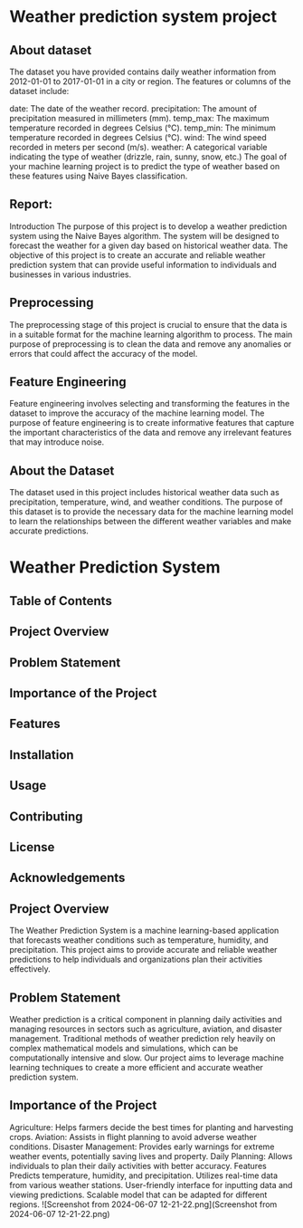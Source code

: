 # Weather prediction system project



## About dataset
The dataset you have provided contains daily weather information from 2012-01-01 to 2017-01-01 in a city or region. The features or columns of the dataset include:

date: The date of the weather record.
precipitation: The amount of precipitation measured in millimeters (mm).
temp_max: The maximum temperature recorded in degrees Celsius (°C).
temp_min: The minimum temperature recorded in degrees Celsius (°C).
wind: The wind speed recorded in meters per second (m/s).
weather: A categorical variable indicating the type of weather (drizzle, rain, sunny, snow, etc.)
The goal of your machine learning project is to predict the type of weather based on these features using Naive Bayes classification.


## Report:
Introduction
The purpose of this project is to develop a weather prediction system using the Naive Bayes algorithm. The system will be designed to forecast the weather for a given day based on historical weather data.
The objective of this project is to create an accurate and reliable weather prediction system that can provide useful information to individuals and businesses in various industries.

## Preprocessing
The preprocessing stage of this project is crucial to ensure that the data is in a suitable format for the machine learning algorithm to process. The main purpose of preprocessing is to clean the data and remove any anomalies or errors that could affect the accuracy of the model.

## Feature Engineering
Feature engineering involves selecting and transforming the features in the dataset to improve the accuracy of the machine learning model. The purpose of feature engineering is to create informative features that capture the important characteristics of the data and remove any irrelevant features that may introduce noise.

## About the Dataset
The dataset used in this project includes historical weather data such as precipitation, temperature, wind, and weather conditions. The purpose of this dataset is to provide the necessary data for the machine learning model to learn the relationships between the different weather variables and make accurate predictions.


# Weather Prediction System
## Table of Contents
## Project Overview
## Problem Statement
## Importance of the Project
## Features
## Installation
## Usage
## Contributing
## License
## Acknowledgements
## Project Overview
The Weather Prediction System is a machine learning-based application that forecasts weather conditions such as temperature, humidity, and precipitation. This project aims to provide accurate and reliable weather predictions to help individuals and organizations plan their activities effectively.

## Problem Statement
Weather prediction is a critical component in planning daily activities and managing resources in sectors such as agriculture, aviation, and disaster management. Traditional methods of weather prediction rely heavily on complex mathematical models and simulations, which can be computationally intensive and slow. Our project aims to leverage machine learning techniques to create a more efficient and accurate weather prediction system.

## Importance of the Project
Agriculture: Helps farmers decide the best times for planting and harvesting crops.
Aviation: Assists in flight planning to avoid adverse weather conditions.
Disaster Management: Provides early warnings for extreme weather events, potentially saving lives and property.
Daily Planning: Allows individuals to plan their daily activities with better accuracy.
Features
Predicts temperature, humidity, and precipitation.
Utilizes real-time data from various weather stations.
User-friendly interface for inputting data and viewing predictions.
Scalable model that can be adapted for different regions.
![Screenshot from 2024-06-07 12-21-22.png](Screenshot from 2024-06-07 12-21-22.png)
